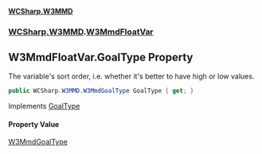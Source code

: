 #### [WCSharp\.W3MMD](README.md 'README')
### [WCSharp\.W3MMD](WCSharp.W3MMD.md 'WCSharp\.W3MMD').[W3MmdFloatVar](WCSharp.W3MMD.W3MmdFloatVar.md 'WCSharp\.W3MMD\.W3MmdFloatVar')

## W3MmdFloatVar\.GoalType Property

The variable's sort order, i\.e\. whether it's better to have high or low values\.

```csharp
public WCSharp.W3MMD.W3MmdGoalType GoalType { get; }
```

Implements [GoalType](WCSharp.W3MMD.IW3MmdVar.GoalType.md 'WCSharp\.W3MMD\.IW3MmdVar\.GoalType')

#### Property Value
[W3MmdGoalType](WCSharp.W3MMD.W3MmdGoalType.md 'WCSharp\.W3MMD\.W3MmdGoalType')